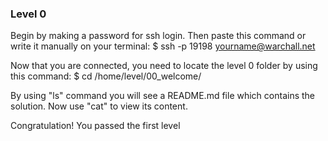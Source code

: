 ### Level 0
Begin by making a password for ssh login.
Then paste this command or write it manually on your terminal:
$ ssh -p 19198 yourname@warchall.net

Now that you are connected, you need to locate the level 0 folder by using this command:
$ cd /home/level/00_welcome/

By using "ls" command you will see a README.md file which contains the solution.
Now use "cat" to view its content.

Congratulation! You passed the first level
